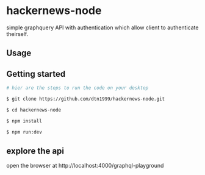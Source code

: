   # hackernews-node
simple graphquery API with authentication which allow client to authenticate theirself. 
 
## Usage

## Getting started

```bash
# hier are the steps to run the code on your desktop

$ git clone https://github.com/dtn1999/hackernews-node.git

$ cd hackernews-node

$ npm install

$ npm run:dev
```

## explore the api

open the browser at http://localhost:4000/graphql-playground
